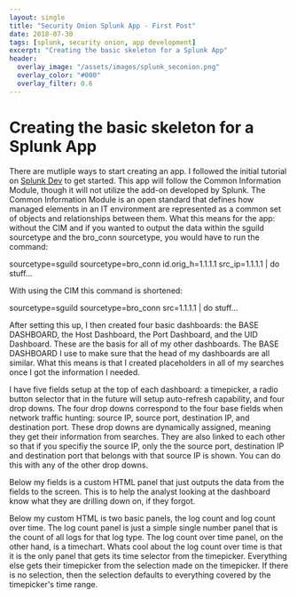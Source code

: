```yaml
---
layout: single
title: "Security Onion Splunk App - First Post"
date: 2018-07-30
tags: [splunk, security onion, app development]
excerpt: "Creating the basic skeleton for a Splunk App"
header:
  overlay_image: "/assets/images/splunk_seconion.png"
  overlay_color: "#000"
  overlay_filter: 0.6
---
```


# Creating the basic skeleton for a Splunk App

There are mutliple ways to start creating an app.  I followed the initial tutorial on [Splunk Dev](http://dev.splunk.com/view/quickstart/SP-CAAAFDC "Splunk Dev") to get started. This app will follow the Common Information Module, though it will not utilize the add-on developed by Splunk.  The Common Information Module is an open standard that defines how managed elements in an IT environment are represented as a common set of objects and relationships between them.  What this means for the app: without the CIM and if you wanted to output the data within the sguild sourcetype and the bro_conn sourcetype, you would have to run the command:

sourcetype=sguild sourcetype=bro_conn id.orig_h=1.1.1.1 src_ip=1.1.1.1 | do stuff...

With using the CIM this command is shortened:

sourcetype=sguild sourcetype=bro_conn src=1.1.1.1 | do stuff...

After setting this up, I then created four basic dashboards: the BASE DASHBOARD, the Host Dashboard, the Port Dashboard, and the UID Dashboard.  These are the basis for all of my other dashboards.  The BASE DASHBOARD I use to make sure that the head of my dashboards are all similar.  What this means is that I created placeholders in all of my searches once I got the information I needed.  

I have five fields setup at the top of each dashboard: a timepicker, a radio button selector that in the future will setup auto-refresh capability, and four drop downs.  The four drop downs correspond to the four base fields when network traffic hunting: source IP, source port, destination IP, and destination port.  These drop downs are dynamically assigned, meaning they get their information from searches.  They are also linked to each other so that if you specifiy the source IP, only the the source port, destination IP and destination port that belongs with that source IP is shown.  You can do this with any of the other drop downs.

Below my fields is a custom HTML panel that just outputs the data from the fields to the screen.  This is to help the analyst looking at the dashboard know what they are drilling down on, if they forgot.

Below my custom HTML is two basic panels, the log count and log count over time.  The log count panel is just a simple single number panel that is the count of all logs for that log type.  The log count over time panel, on the other hand, is a timechart.  Whats cool about the log count over time is that it is the only panel that gets its time selector from the timepicker.  Everything else gets their timepicker from the selection made on the timepicker. If there is no selection, then the selection defaults to everything covered by the timepicker's time range.
